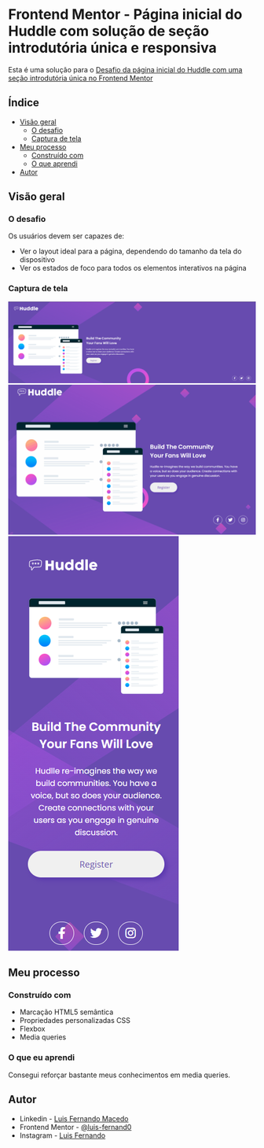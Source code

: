 # Frontend Mentor - Página inicial do Huddle com solução de seção introdutória única e responsiva

Esta é uma solução para o [Desafio da página inicial do Huddle com uma seção introdutória única no Frontend Mentor](https://www.frontendmentor.io/challenges/huddle-landing-page-with-a-single-introductory-section-B_2Wvxgi0)

## Índice

- [Visão geral](#visão-geral)
   - [O desafio](#o-desafio)
   - [Captura de tela](#captura-de-tela)
- [Meu processo](#meu-processo)
   - [Construído com](#construído-com)
   - [O que aprendi](#o-que-aprendi)
- [Autor](#autor)

## Visão geral

### O desafio

Os usuários devem ser capazes de:

- Ver o layout ideal para a página, dependendo do tamanho da tela do dispositivo
- Ver os estados de foco para todos os elementos interativos na página

### Captura de tela

![](./src/images/desing-desktop.png)
![](./src/images/gif-do-projeto.gif)
![](./src/images/desing-mobile.png)

## Meu processo

### Construído com

- Marcação HTML5 semântica
- Propriedades personalizadas CSS
- Flexbox
- Media queries

### O que eu aprendi

Consegui reforçar bastante meus conhecimentos em media queries.

## Autor

- Linkedin - [Luis Fernando Macedo](https://www.linkedin.com/in/luis-fernando-macedo-7791ba219)
- Frontend Mentor - [@luis-fernand0](https://www.frontendmentor.io/profile/luis-fernand0)
- Instagram - [Luis Fernando](https://www.instagram.com/_fernando_csc)
